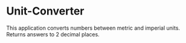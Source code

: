 # Unit-Converter

This application converts numbers between metric and imperial units.
Returns answers to 2 decimal places.
